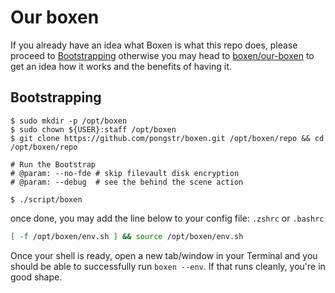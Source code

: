 Our boxen
===

If you already have an idea what Boxen is what this repo does,
please proceed to [Bootstrapping](#bootstrapping) otherwise you may
head to [boxen/our-boxen](https://github.com/boxen/our-boxen) to get
an idea how it works and the benefits of having it.

## Bootstrapping

```
$ sudo mkdir -p /opt/boxen
$ sudo chown ${USER}:staff /opt/boxen
$ git clone https://github.com/pongstr/boxen.git /opt/boxen/repo && cd /opt/boxen/repo

# Run the Bootstrap
# @param: --no-fde # skip filevault disk encryption
# @param: --debug  # see the behind the scene action

$ ./script/boxen
```

once done, you may add the line below to your config file:
`.zshrc` or `.bashrc`

```bash
[ -f /opt/boxen/env.sh ] && source /opt/boxen/env.sh
```

Once your shell is ready, open a new tab/window in your Terminal
and you should be able to successfully run `boxen --env`.
If that runs cleanly, you're in good shape.
